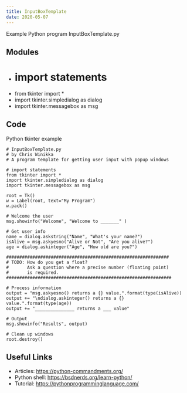```yaml
---
title: InputBoxTemplate
date: 2020-05-07
---
```

Example Python program InputBoxTemplate.py

## Modules

* # import statements
* from tkinter import *
* import tkinter.simpledialog as dialog
* import tkinter.messagebox as msg

## Code

Python tkinter example

    # InputBoxTemplate.py
    # by Chris Winikka
    # A program template for getting user input with popup windows
    
    # import statements
    from tkinter import *
    import tkinter.simpledialog as dialog
    import tkinter.messagebox as msg
    
    root = Tk()
    w = Label(root, text="My Program")
    w.pack()
    
    # Welcome the user
    msg.showinfo("Welcome", "Welcome to _______" )
    
    # Get user info
    name = dialog.askstring("Name", "What's your name?")
    isAlive = msg.askyesno("Alive or Not", "Are you alive?")
    age = dialog.askinteger("Age", "How old are you?")
    
    ##############################################################
    # TODO: How do you get a float?
    #       Ask a question where a precise number (floating point)
    #       is required.
    ###############################################################
    
    # Process information
    output = "msg.askyesno() returns a {} value.".format(type(isAlive))
    output += "\ndialog.askinteger() returns a {} value.".format(type(age))
    output += "_______________ returns a ___ value"
    
    # Output
    msg.showinfo("Results", output)
    
    # Clean up windows
    root.destroy()
    

## Useful Links

- Articles: https://python-commandments.org/
- Python shell: https://bsdnerds.org/learn-python/
- Tutorial: https://pythonprogramminglanguage.com/
